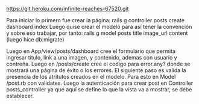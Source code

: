 https://git.heroku.com/infinite-reaches-67520.git

Para iniciar lo primero fue crear la página:
rails g controller posts create dashboard index
Luego quise crear el modelo para así tener la convención y sobre eso trabajar, por tanto:
rails g model posts title image_url content (luego hice db:migrate)

Luego en App/view/posts/dashboard cree el formulario que permita ingresar titulo, link a una imagen, y contenido, ademas con usuario y contreña. Luego en /posts/create cree el codigo para error.any? donde se mostrará una página de éxito o los errores.
El siguiente paso es valida la presencia de los atritutos creados en el modelo. Para esto en Model /post.rb con validates.
Luego la autenticación para crear post en Controller posts_controller ya que aquí se define lo que la vista va a mostrar, se debe establecer.
